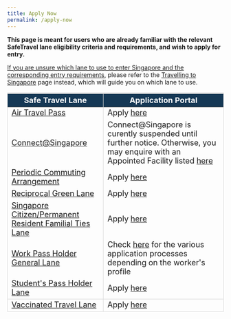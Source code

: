 ```yaml
---
title: Apply Now
permalink: /apply-now
---
```

**This page is meant for users who are already familiar with the relevant SafeTravel lane eligibility criteria and requirements, and wish to apply for entry.**

<u>If you are unsure which lane to use to enter Singapore and the corresponding entry requirements</u>, please refer to the [Travelling to Singapore](/arriving/overview) page instead, which will guide you on which lane to use.

<table>
  <thead>
    <th style="margin-top:0px; margin-bottom:0px; font-size:18px; border-top:3px solid #D8D8D8; border-left:1px solid #D8D8D8; border-right:1px solid #D8D8D8; background-color:#153855; color:white;">Safe Travel Lane </th>
    <th style="margin-top:0px; margin-bottom:0px; font-size:18px;border-top:3px solid #D8D8D8; border-left:1px solid #D8D8D8; border-right:1px solid #D8D8D8; background-color:#153855; color:white;">Application Portal</th>
  </thead>
  <tbody>
    <tr>
      <td style="margin-top:0px; margin-bottom:0px; font-size:18px;border-left:1px solid #D8D8D8; border-right:1px solid #D8D8D8;"><a href="/atp/overview">Air Travel Pass</a></td>
      <td style="margin-top:0px; margin-bottom:0px; font-size:18px;border-right:1px solid #D8D8D8;">Apply <a href="/atp/apply-now">here</a></td>
    </tr>
    <tr>
      <td style="margin-top:0px; margin-bottom:0px; font-size:18px;border-left:1px solid #D8D8D8; border-right:1px solid #D8D8D8; vertical-align:middle;"><a href="/connectsg/requirements-and-process ">Connect@Singapore</a></td>
			<td style="margin-top:0px; margin-bottom:0px; font-size:18px;border-right:1px solid #D8D8D8;">Connect@Singapore is curently suspended until further notice. Otherwise, you may enquire with an Appointed Facility listed <a href="https://www.stb.gov.sg/content/stb/en/home-pages/connect-singapore-pilot.html">here</a></td>
    </tr>
      <tr>
      <td style="margin-top:0px; margin-bottom:0px; font-size:18px;border-left:1px solid #D8D8D8; border-right:1px solid #D8D8D8;"><a href="/pca/requirements-and-process">Periodic Commuting Arrangement</a></td>
      <td style="margin-top:0px; margin-bottom:0px; font-size:18px;border-right:1px solid #D8D8D8;">Apply <a href="https://eservices.ica.gov.sg/STO">here</a></td>
    </tr>
      <tr>
      <td style="margin-top:0px; margin-bottom:0px; font-size:18px;border-left:1px solid #D8D8D8; border-right:1px solid #D8D8D8;"><a href="/rgl/overview">Reciprocal Green Lane</a></td>
      <td style="margin-top:0px; margin-bottom:0px; font-size:18px;border-right:1px solid #D8D8D8;">Apply <a href="https://eservices.ica.gov.sg/STO">here</a></td>
    </tr>
      <tr>
      <td style="margin-top:0px; margin-bottom:0px; font-size:18px;border-left:1px solid #D8D8D8; border-right:1px solid #D8D8D8;"><a href="/scpr-familial-ties-lane/overview">Singapore Citizen/Permanent Resident Familial Ties Lane</a></td>
      <td style="margin-top:0px; margin-bottom:0px; font-size:18px;border-right:1px solid #D8D8D8;">Apply <a href="https://eservices.ica.gov.sg/STO">here</a></td>
    </tr>
      <tr>
      <td style="margin-top:0px; margin-bottom:0px; font-size:18px;border-left:1px solid #D8D8D8; border-right:1px solid #D8D8D8; vertical-align:middle;"><a href="/wphl/overview">Work Pass Holder General Lane</a></td>
      <td style="margin-top:0px; margin-bottom:0px; font-size:18px;border-right:1px solid #D8D8D8;">Check <a href="/wphl/overview">here</a> for the various application processes depending on the worker's profile</td>
    </tr>
       <tr>
      <td style="margin-top:0px; margin-bottom:0px; font-size:18px;border-left:1px solid #D8D8D8; border-right:1px solid #D8D8D8;border-bottom:1px solid #D8D8D8;"><a href="/stpl/requirements-and-process">Student's Pass Holder Lane</a></td>
      <td style="margin-top:0px; margin-bottom:0px; font-size:18px;border-right:1px solid #D8D8D8;border-bottom:1px solid #D8D8D8;">Apply <a href="https://eservices.ica.gov.sg/STO">here</a></td>
    </tr>
	         <tr>
      <td style="margin-top:0px; margin-bottom:0px; font-size:18px;border-left:1px solid #D8D8D8; border-right:1px solid #D8D8D8;border-bottom:1px solid #D8D8D8;"><a href="/vtl/requirements-and-process">Vaccinated Travel Lane</a></td>
      <td style="margin-top:0px; margin-bottom:0px; font-size:18px;border-right:1px solid #D8D8D8;border-bottom:1px solid #D8D8D8;">Apply <a href="https://go.gov.sg/vtl-portal">here</a></td>
    </tr>
  </tbody>
  </table>